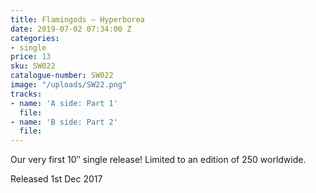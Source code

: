 ```yaml
---
title: Flamingods – Hyperborea
date: 2019-07-02 07:34:00 Z
categories:
- single
price: 13
sku: SW022
catalogue-number: SW022
image: "/uploads/SW22.png"
tracks:
- name: 'A side: Part 1'
  file: 
- name: 'B side: Part 2'
  file: 
---
```


Our very first 10″ single release! Limited to an edition of 250 worldwide.

Released 1st Dec 2017